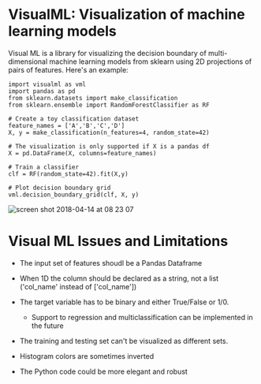 # VisualML: Visualization of machine learning models

Visual ML is a library for visualizing the decision boundary of multi-dimensional machine learning models from sklearn using 2D projections of pairs of features. Here's an example:

```
import visualml as vml
import pandas as pd
from sklearn.datasets import make_classification
from sklearn.ensemble import RandomForestClassifier as RF

# Create a toy classification dataset
feature_names = ['A','B','C','D']
X, y = make_classification(n_features=4, random_state=42)

# The visualization is only supported if X is a pandas df
X = pd.DataFrame(X, columns=feature_names)

# Train a classifier
clf = RF(random_state=42).fit(X,y) 

# Plot decision boundary grid
vml.decision_boundary_grid(clf, X, y)
```

![screen shot 2018-04-14 at 08 23 07](https://user-images.githubusercontent.com/5733246/38765430-f2599e5e-3fc9-11e8-9b26-8f783d35fece.png)

# Visual ML Issues and Limitations

- The input set of features shoudl be a Pandas Dataframe
- When 1D the column should be declared as a string, not a list ('col_name' instead of ['col_name'])
- The target variable has to be binary and either True/False or 1/0. 
    - Support to regression and multiclassification can be implemented in the future
- The training and testing set can't be visualized as different sets.

- Histogram colors are sometimes inverted
- The Python code could be more elegant and robust
